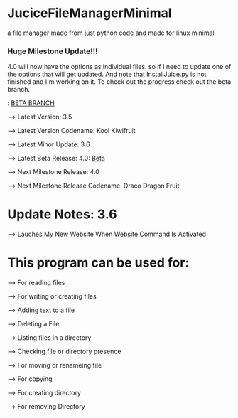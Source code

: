 # JuciceFileManagerMinimal

a file manager made from just python
code and made for linux minimal 

### Huge Milestone Update!!!
4.0 will now have the options as individual files. 
so if I need to update one of the options that will
get updated. And note that InstallJuice.py is not finished
and I'm working on it. To check out the progress check out
the beta branch.

: [BETA BRANCH](https://github.com/EnderNightLord-ChromeBook/JuiceFileManagerMinimal/tree/Juice-File-Manager-Beta-4.0)

--> Latest Version: 3.5

--> Latest Version Codename: Kool Kiwifruit

--> Latest Minor Update: 3.6

--> Latest Beta Release: 4.0: [Beta](https://github.com/EnderNightLord-ChromeBook/JuiceFileManagerMinimal/tree/Juice-File-Manager-Beta-4.0)

--> Next Milestone Release: 4.0

--> Next Milestone Release Codename: Draco Dragon Fruit


# Update Notes: 3.6

--> Lauches My New Website When Website Command Is Activated

# This program can be used for:

--> For reading files

--> For writing or creating files

--> Adding text to a file

--> Deleting a File

--> Listing files in a directory

--> Checking file or directory presence

--> For moving or renameing file

--> For copying

--> For creating directory

--> For removing Directory
